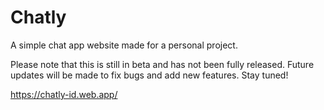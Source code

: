 # Chatly
A simple chat app website made for a personal project.

Please note that this is still in beta and has not been fully released. Future updates will be made to fix bugs and add new features. Stay tuned!

https://chatly-id.web.app/
